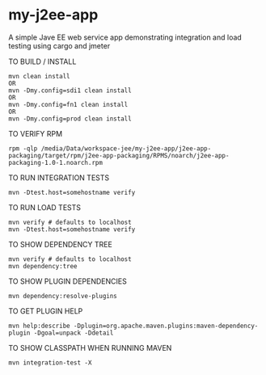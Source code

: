 # my-j2ee-app
A simple Jave EE web service app demonstrating integration and load testing using cargo and jmeter 

TO BUILD / INSTALL

	mvn clean install
	OR
	mvn -Dmy.config=sdi1 clean install
	OR
	mvn -Dmy.config=fn1 clean install
	OR
	mvn -Dmy.config=prod clean install

TO VERIFY RPM

	rpm -qlp /media/Data/workspace-jee/my-j2ee-app/j2ee-app-packaging/target/rpm/j2ee-app-packaging/RPMS/noarch/j2ee-app-packaging-1.0-1.noarch.rpm

TO RUN INTEGRATION TESTS

	mvn -Dtest.host=somehostname verify

TO RUN LOAD TESTS

	mvn verify # defaults to localhost
	mvn -Dtest.host=somehostname verify

TO SHOW DEPENDENCY TREE

	mvn verify # defaults to localhost
	mvn dependency:tree

TO SHOW PLUGIN DEPENDENCIES

	mvn dependency:resolve-plugins

TO GET PLUGIN HELP

	mvn help:describe -Dplugin=org.apache.maven.plugins:maven-dependency-plugin -Dgoal=unpack -Ddetail

TO SHOW CLASSPATH WHEN RUNNING MAVEN

	mvn integration-test -X
